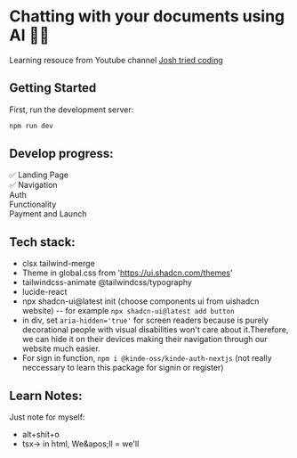 # Chatting with your documents using AI 🐱‍💻

Learning resouce from Youtube channel [Josh tried coding](https://www.youtube.com/watch?v=ucX2zXAZ1I0&t=3760s&ab_channel=Joshtriedcoding)

## Getting Started

First, run the development server:

```bash
npm run dev
```

## Develop progress:

✅ Landing Page <br>
✅ Navigation<br>
Auth<br>
Functionality <br>
Payment and Launch <br>

## Tech stack:

- clsx tailwind-merge
- Theme in global.css from 'https://ui.shadcn.com/themes'
- tailwindcss-animate @tailwindcss/typography
- lucide-react
- npx shadcn-ui@latest init (choose components ui from uishadcn website)
  -- for example `npx shadcn-ui@latest add button`
- in div, set `aria-hidden='true'` for screen readers because is purely decorational people with visual disabilities won't care about it.Therefore, we can hide it on their devices making their navigation through our website much easier.
- For sign in function, `npm i @kinde-oss/kinde-auth-nextjs` (not really neccessary to learn this package for signin or register)

## Learn Notes:

Just note for myself:

- alt+shit+o
- tsx-> in html, We\&apos;ll = we'll
